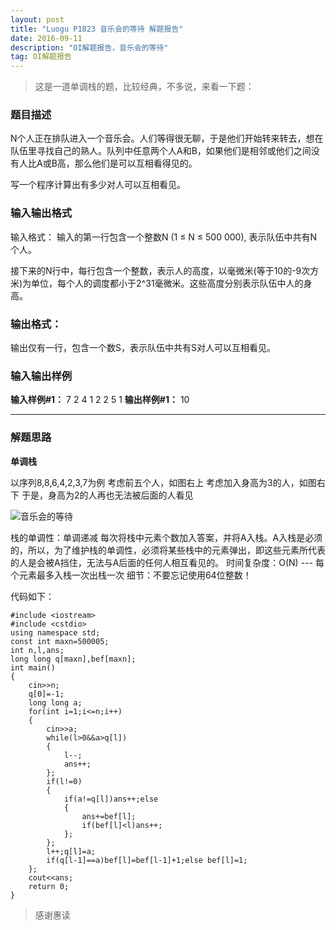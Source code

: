 ```yaml
---
layout: post
title: "Luogu P1823 音乐会的等待 解题报告"
date: 2016-09-11 
description: "OI解题报告，音乐会的等待"
tag: OI解题报告
--- 
```


> 这是一道单调栈的题，比较经典，不多说，来看一下题：

### 题目描述

N个人正在排队进入一个音乐会。人们等得很无聊，于是他们开始转来转去，想在队伍里寻找自己的熟人。队列中任意两个人A和B，如果他们是相邻或他们之间没有人比A或B高，那么他们是可以互相看得见的。

写一个程序计算出有多少对人可以互相看见。

### 输入输出格式

输入格式：
输入的第一行包含一个整数N (1 ≤ N ≤ 500 000), 表示队伍中共有N个人。

接下来的N行中，每行包含一个整数，表示人的高度，以毫微米(等于10的-9次方米)为单位，每个人的调度都小于2^31毫微米。这些高度分别表示队伍中人的身高。

### 输出格式：
输出仅有一行，包含一个数S，表示队伍中共有S对人可以互相看见。

### 输入输出样例

**输入样例#1：**
7 
2 
4 
1 
2 
2 
5 
1
**输出样例#1：**
10

***

### 解题思路

**单调栈**

以序列8,8,6,4,2,3,7为例
考虑前五个人，如图右上
考虑加入身高为3的人，如图右下
于是，身高为2的人再也无法被后面的人看见

![音乐会的等待](http://img.blog.csdn.net/20160911194748735)

栈的单调性：单调递减
每次将栈中元素个数加入答案，并将A入栈。A入栈是必须的，所以，为了维护栈的单调性，必须将某些栈中的元素弹出，即这些元素所代表的人是会被A挡住，无法与A后面的任何人相互看见的。
时间复杂度：O(N) --- 每个元素最多入栈一次出栈一次
细节：不要忘记使用64位整数！

代码如下：

```
#include <iostream>
#include <cstdio>
using namespace std;
const int maxn=500005;
int n,l,ans;
long long q[maxn],bef[maxn];
int main()
{
	cin>>n;
	q[0]=-1;
	long long a;
	for(int i=1;i<=n;i++)
	{
		cin>>a;
		while(l>0&&a>q[l])
		{
			l--;
			ans++;
		};
		if(l!=0)
		{
			if(a!=q[l])ans++;else
			{
				ans+=bef[l];
				if(bef[l]<l)ans++;
			};
		};
		l++;q[l]=a;
		if(q[l-1]==a)bef[l]=bef[l-1]+1;else bef[l]=1;	
	};
	cout<<ans;
	return 0;
}
```

> 感谢惠读